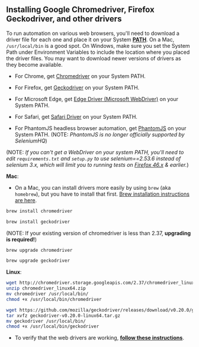 ## Installing Google Chromedriver, Firefox Geckodriver, and other drivers


To run automation on various web browsers, you'll need to download a driver file for each one and place it on your System **[PATH](http://java.com/en/download/help/path.xml)**. On a Mac, ``/usr/local/bin`` is a good spot. On Windows, make sure you set the System Path under Environment Variables to include the location where you placed the driver files. You may want to download newer versions of drivers as they become available.

* For Chrome, get [Chromedriver](https://sites.google.com/a/chromium.org/chromedriver/downloads) on your System PATH.

* For Firefox, get [Geckodriver](https://github.com/mozilla/geckodriver/releases) on your System PATH.

* For Microsoft Edge, get [Edge Driver (Microsoft WebDriver)](https://developer.microsoft.com/en-us/microsoft-edge/tools/webdriver/) on your System PATH.

* For Safari, get [Safari Driver](https://github.com/seleniumbase/SeleniumBase/blob/master/help_docs/using_safari_driver.md) on your System PATH.

* For PhantomJS headless browser automation, get [PhantomJS](http://phantomjs.org/download.html) on your System PATH. (NOTE: <i>PhantomJS is no longer officially supported by SeleniumHQ</i>)

(NOTE: <i>If you can't get a WebDriver on your system PATH, you'll need to edit ``requirements.txt`` and ``setup.py`` to use selenium==2.53.6 instead of selenium 3.x, which will limit you to running tests on [Firefox 46.x](https://ftp.mozilla.org/pub/firefox/releases/46.0.1/) & earlier.</i>)

**Mac**:

* On a Mac, you can install drivers more easily by using ``brew`` (aka ``homebrew``), but you have to install that first. [Brew installation instructions are here](https://github.com/seleniumbase/SeleniumBase/blob/master/help_docs/install_python_pip_git.md).

```bash
brew install chromedriver

brew install geckodriver
```

(NOTE: If your existing version of chromedriver is less than 2.37, **upgrading is required!**)

```bash
brew upgrade chromedriver

brew upgrade geckodriver
```

**Linux**:

```bash
wget http://chromedriver.storage.googleapis.com/2.37/chromedriver_linux64.zip
unzip chromedriver_linux64.zip
mv chromedriver /usr/local/bin/
chmod +x /usr/local/bin/chromedriver
```

```bash
wget https://github.com/mozilla/geckodriver/releases/download/v0.20.0/geckodriver-v0.20.0-linux64.tar.gz
tar xvfz geckodriver-v0.20.0-linux64.tar.gz
mv geckodriver /usr/local/bin/
chmod +x /usr/local/bin/geckodriver
```

* To verify that the web drivers are working, **[follow these instructions](https://github.com/seleniumbase/SeleniumBase/blob/master/help_docs/verify_webdriver.md)**.
